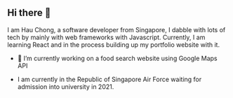 ## Hi there 👋
I am Hau Chong, a software developer from Singapore, I dabble with lots of tech by mainly with web frameworks with Javascript.
Currently, I am learning React and in the process building up my portfolio website with it.

- 🔭 I’m currently working on a food search website using Google Maps API

- I am currently in the Republic of Singapore Air Force waiting for admission into university in 2021.
